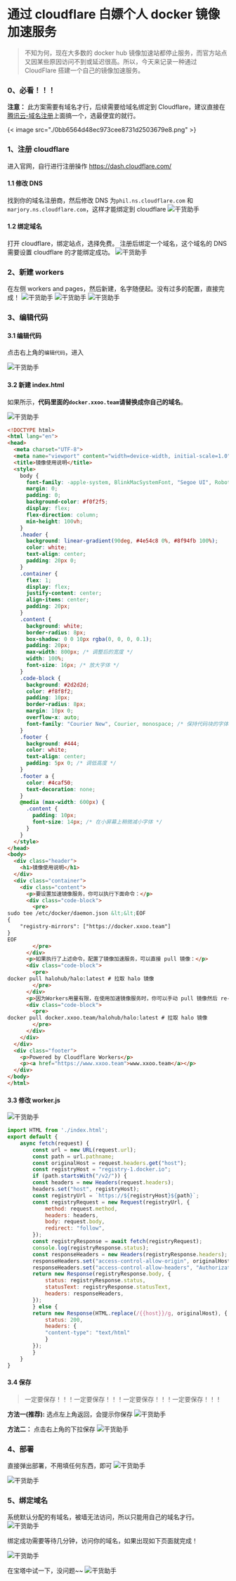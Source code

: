 # 通过 cloudflare 白嫖个人 docker 镜像加速服务




> 不知为何，现在大多数的 docker hub 镜像加速站都停止服务，而官方站点又因某些原因访问不到或延迟很高。所以，今天来记录一种通过 CloudFlare 搭建一个自己的镜像加速服务。

### 0、必看！！！

**注意：** 此方案需要有域名才行，后续需要给域名绑定到 Cloudflare，建议直接在[腾讯云-域名注册](https://curl.qcloud.com/Q1uoJ9MM)上面搞一个，选最便宜的就行。

{< image src="./0bb6564d48ec973cee8731d2503679e8.png" >}

### 1、注册 cloudflare

进入官网，自行进行注册操作
https://dash.cloudflare.com/

#### 1.1 修改 DNS

找到你的域名注册商，然后修改 DNS 为`phil.ns.cloudflare.com` 和 `marjory.ns.cloudflare.com`，这样才能绑定到 cloudflare
![干货助手](https://img-blog.csdnimg.cn/img_convert/257887c9c854d668c9d8f224c5418a6f.png)

#### 1.2 绑定域名

打开 cloudflare，绑定站点，选择免费。
注册后绑定一个域名，这个域名的 DNS 需要设置 cloudflare 的才能绑定成功。
![干货助手](https://img-blog.csdnimg.cn/img_convert/7c333f3a9f07d224bcbdc8cd9678f367.png)

### 2、新建 workers

在左侧 workers and pages，然后新建，名字随便起。没有过多的配置，直接完成！
![干货助手](https://img-blog.csdnimg.cn/img_convert/1daf110d43fd12cdad3f714e2a179b69.png)
![干货助手](https://img-blog.csdnimg.cn/img_convert/8fc13146f8afb99edf5d8398d916418d.png)
![干货助手](https://img-blog.csdnimg.cn/img_convert/f26b22f27b08dc9849b9d3872e2f0308.png)

### 3、编辑代码

#### 3.1 编辑代码

点击右上角的`编辑代码`，进入

![干货助手](https://img-blog.csdnimg.cn/img_convert/72ddc80bc0dc1115f2cfb9b9c696b4da.png)

#### 3.2 新建 index.html

如果所示，**代码里面的`docker.xxoo.team`请替换成你自己的域名**。

![干货助手](https://img-blog.csdnimg.cn/img_convert/bf4cdde3981ecb00808eb6e245052d15.png)

```html
<!DOCTYPE html>
<html lang="en">
<head>
  <meta charset="UTF-8">
  <meta name="viewport" content="width=device-width, initial-scale=1.0">
  <title>镜像使用说明</title>
  <style>
    body {
      font-family: -apple-system, BlinkMacSystemFont, "Segoe UI", Roboto, "Helvetica Neue", Arial, sans-serif;
      margin: 0;
      padding: 0;
      background-color: #f0f2f5;
      display: flex;
      flex-direction: column;
      min-height: 100vh;
    }
    .header {
      background: linear-gradient(90deg, #4e54c8 0%, #8f94fb 100%);
      color: white;
      text-align: center;
      padding: 20px 0;
    }
    .container {
      flex: 1;
      display: flex;
      justify-content: center;
      align-items: center;
      padding: 20px;
    }
    .content {
      background: white;
      border-radius: 8px;
      box-shadow: 0 0 10px rgba(0, 0, 0, 0.1);
      padding: 20px;
      max-width: 800px; /* 调整后的宽度 */
      width: 100%;
      font-size: 16px; /* 放大字体 */
    }
    .code-block {
      background: #2d2d2d;
      color: #f8f8f2;
      padding: 10px;
      border-radius: 8px;
      margin: 10px 0;
      overflow-x: auto;
      font-family: "Courier New", Courier, monospace; /* 保持代码块的字体 */
    }
    .footer {
      background: #444;
      color: white;
      text-align: center;
      padding: 5px 0; /* 调低高度 */
    }
    .footer a {
      color: #4caf50;
      text-decoration: none;
    }
    @media (max-width: 600px) {
      .content {
        padding: 10px;
        font-size: 14px; /* 在小屏幕上稍微减小字体 */
      }
    }
  </style>
</head>
<body>
  <div class="header">
    <h1>镜像使用说明</h1>
  </div>
  <div class="container">
    <div class="content">
      <p>要设置加速镜像服务，你可以执行下面命令：</p>
      <div class="code-block">
        <pre>
sudo tee /etc/docker/daemon.json &lt;&lt;EOF
{
	"registry-mirrors": ["https://docker.xxoo.team"]
}
EOF
        </pre>
      </div>
	  <p>如果执行了上述命令，配置了镜像加速服务，可以直接 pull 镜像：</p>
      <div class="code-block">
        <pre>
docker pull halohub/halo:latest # 拉取 halo 镜像
        </pre>
      </div>
	  <p>因为Workers用量有限，在使用加速镜像服务时，你可以手动 pull 镜像然后 re-tag 之后 push 至本地镜像仓库:</p>
      <div class="code-block">
        <pre>
docker pull docker.xxoo.team/halohub/halo:latest # 拉取 halo 镜像
        </pre>
      </div>
    </div>
  </div>
  <div class="footer">
    <p>Powered by Cloudflare Workers</p>
    <p><a href="https://www.xxoo.team">www.xxoo.team</a></p>
  </div>
</body>
</html>
```

#### 3.3 修改 worker.js

![干货助手](https://img-blog.csdnimg.cn/img_convert/e6bff7e63dafb7fc2a0ef7c26547060b.png)

```js
import HTML from './index.html';
export default {
    async fetch(request) {
        const url = new URL(request.url);
        const path = url.pathname;
        const originalHost = request.headers.get("host");
        const registryHost = "registry-1.docker.io";
        if (path.startsWith("/v2/")) {
        const headers = new Headers(request.headers);
        headers.set("host", registryHost);
        const registryUrl = `https://${registryHost}${path}`;
        const registryRequest = new Request(registryUrl, {
            method: request.method,
            headers: headers,
            body: request.body,
            redirect: "follow",
        });
        const registryResponse = await fetch(registryRequest);
        console.log(registryResponse.status);
        const responseHeaders = new Headers(registryResponse.headers);
        responseHeaders.set("access-control-allow-origin", originalHost);
        responseHeaders.set("access-control-allow-headers", "Authorization");
        return new Response(registryResponse.body, {
            status: registryResponse.status,
            statusText: registryResponse.statusText,
            headers: responseHeaders,
        });
        } else {
        return new Response(HTML.replace(/{{host}}/g, originalHost), {
            status: 200,
            headers: {
            "content-type": "text/html"
            }
        });
        }
    }
}
```

#### 3.4 保存

> 一定要保存！！！一定要保存！！！一定要保存！！！一定要保存！！！

**方法一(推荐):** 选点左上角返回，会提示你保存
![干货助手](https://img-blog.csdnimg.cn/img_convert/ae4ea8eeccbde8d96d8633a7d6d37a8d.png)

**方法二：** 点击右上角的下拉保存
![干货助手](https://img-blog.csdnimg.cn/img_convert/c82c58e38c44e42dc104047a7604b7c5.png)

### 4、部署

直接弹出部署，不用填任何东西，即可
![干货助手](https://img-blog.csdnimg.cn/img_convert/7242776aa741443e39a4add520481325.png)

![干货助手](https://img-blog.csdnimg.cn/img_convert/b2f72bdee218fff8ed47aef3c3287bb0.png)

### 5、绑定域名

系统默认分配的有域名，被墙无法访问，所以只能用自己的域名才行。
![干货助手](https://img-blog.csdnimg.cn/img_convert/0c5d4137f92d690fc8aca395fbcd5b5a.png)

绑定成功需要等待几分钟，访问你的域名，如果出现如下页面就完成！

![干货助手](https://img-blog.csdnimg.cn/img_convert/5731bb4cc1193e9e8446f0acc7d1287c.png)

在宝塔中试一下，没问题~~
![干货助手](https://img-blog.csdnimg.cn/img_convert/2fc9427f6b5c9042e0e1c6d1929340e1.png)


